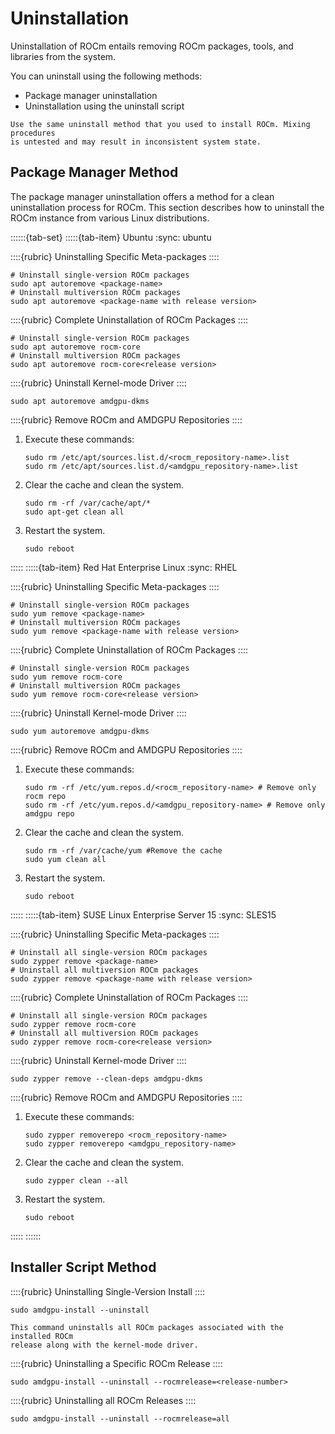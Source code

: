 # Uninstallation

Uninstallation of ROCm entails removing ROCm packages, tools, and libraries from
the system.

You can uninstall using the following methods:

- Package manager uninstallation
- Uninstallation using the uninstall script

```{attention}
Use the same uninstall method that you used to install ROCm. Mixing procedures
is untested and may result in inconsistent system state.
```

## Package Manager Method

The package manager uninstallation offers a method for a clean uninstallation
process for ROCm. This section describes how to uninstall the ROCm instance from
various Linux distributions.

::::::{tab-set}
:::::{tab-item} Ubuntu
:sync: ubuntu

::::{rubric} Uninstalling Specific Meta-packages
::::

```shell
# Uninstall single-version ROCm packages
sudo apt autoremove <package-name>
# Uninstall multiversion ROCm packages
sudo apt autoremove <package-name with release version>
```

::::{rubric} Complete Uninstallation of ROCm Packages
::::

```shell
# Uninstall single-version ROCm packages
sudo apt autoremove rocm-core
# Uninstall multiversion ROCm packages
sudo apt autoremove rocm-core<release version>
```

::::{rubric} Uninstall Kernel-mode Driver
::::

```shell
sudo apt autoremove amdgpu-dkms
```

::::{rubric} Remove ROCm and AMDGPU Repositories
::::

1. Execute these commands:

   ```shell
   sudo rm /etc/apt/sources.list.d/<rocm_repository-name>.list
   sudo rm /etc/apt/sources.list.d/<amdgpu_repository-name>.list
   ```

2. Clear the cache and clean the system.

   ```shell
   sudo rm -rf /var/cache/apt/*
   sudo apt-get clean all
   ```

3. Restart the system.

   ```shell
   sudo reboot
   ```

:::::
:::::{tab-item} Red Hat Enterprise Linux
:sync: RHEL

::::{rubric} Uninstalling Specific Meta-packages
::::

```shell
# Uninstall single-version ROCm packages
sudo yum remove <package-name>
# Uninstall multiversion ROCm packages
sudo yum remove <package-name with release version>
```

::::{rubric} Complete Uninstallation of ROCm Packages
::::

```shell
# Uninstall single-version ROCm packages
sudo yum remove rocm-core
# Uninstall multiversion ROCm packages
sudo yum remove rocm-core<release version>
```

::::{rubric} Uninstall Kernel-mode Driver
::::

```shell
sudo yum autoremove amdgpu-dkms
```

::::{rubric} Remove ROCm and AMDGPU Repositories
::::

1. Execute these commands:

   ```shell
   sudo rm -rf /etc/yum.repos.d/<rocm_repository-name> # Remove only rocm repo
   sudo rm -rf /etc/yum.repos.d/<amdgpu_repository-name> # Remove only amdgpu repo
   ```

2. Clear the cache and clean the system.

   ```shell
   sudo rm -rf /var/cache/yum #Remove the cache
   sudo yum clean all
   ```

3. Restart the system.

   ```shell
   sudo reboot
   ```

:::::
:::::{tab-item} SUSE Linux Enterprise Server 15
:sync: SLES15

::::{rubric} Uninstalling Specific Meta-packages
::::

```shell
# Uninstall all single-version ROCm packages
sudo zypper remove <package-name>
# Uninstall all multiversion ROCm packages
sudo zypper remove <package-name with release version>
```

::::{rubric} Complete Uninstallation of ROCm Packages
::::

```shell
# Uninstall all single-version ROCm packages
sudo zypper remove rocm-core
# Uninstall all multiversion ROCm packages
sudo zypper remove rocm-core<release version>
```

::::{rubric} Uninstall Kernel-mode Driver
::::

```shell
sudo zypper remove --clean-deps amdgpu-dkms
```

::::{rubric} Remove ROCm and AMDGPU Repositories
::::

1. Execute these commands:

   ```shell
   sudo zypper removerepo <rocm_repository-name>
   sudo zypper removerepo <amdgpu_repository-name>
   ```

2. Clear the cache and clean the system.

   ```shell
   sudo zypper clean --all
   ```

3. Restart the system.

   ```shell
   sudo reboot
   ```

:::::
::::::

## Installer Script Method

::::{rubric} Uninstalling Single-Version Install
::::

```console shell
sudo amdgpu-install --uninstall
```

```{note}
This command uninstalls all ROCm packages associated with the installed ROCm
release along with the kernel-mode driver.
```

::::{rubric} Uninstalling a Specific ROCm Release
::::

```console shell
sudo amdgpu-install --uninstall --rocmrelease=<release-number>
```

::::{rubric} Uninstalling all ROCm Releases
::::

```console shell
sudo amdgpu-install --uninstall --rocmrelease=all
```
